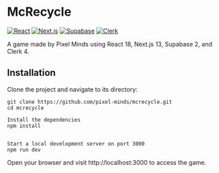 # McRecycle

[![React](https://img.shields.io/badge/React-18-blue)](https://reactjs.org/)
[![Next.js](https://img.shields.io/badge/Next.js-13-lightgrey)](https://nextjs.org/)
[![Supabase](https://img.shields.io/badge/Supabase-2-yellow)](https://supabase.io/)
[![Clerk](https://img.shields.io/badge/Clerk-4-orange)](https://clerk.dev/)

A game made by Pixel Minds using React 18, Next.js 13, Supabase 2, and Clerk 4.

## Installation

Clone the project and navigate to its directory:

```shell
git clone https://github.com/pixel-minds/mcrecycle.git
cd mcrecycle

Install the dependencies
npm install


Start a local development server on port 3000
npm run dev

```
Open your browser and visit http://localhost:3000 to access the game.